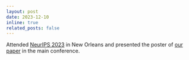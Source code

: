 ```yaml
---
layout: post
date: 2023-12-10
inline: true
related_posts: false
---
```


Attended [NeurIPS 2023](https://nips.cc/Conferences/2023) in New Orleans and presented the poster of [our paper](https://arxiv.org/pdf/2309.14062) in the main conference.

